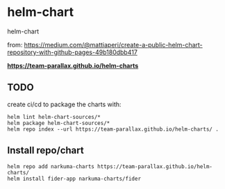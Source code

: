 # helm-chart
helm-chart

from: https://medium.com/@mattiaperi/create-a-public-helm-chart-repository-with-github-pages-49b180dbb417

**https://team-parallax.github.io/helm-charts**

## TODO
create ci/cd to package the charts with:
```
helm lint helm-chart-sources/*
helm package helm-chart-sources/*
helm repo index --url https://team-parallax.github.io/helm-charts/ .
```

## Install repo/chart
```
helm repo add narkuma-charts https://team-parallax.github.io/helm-charts/
helm install fider-app narkuma-charts/fider
```
